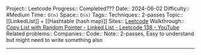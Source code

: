 Project:: Leetcode
Progress:: Completed???
Date:: 2024-06-02
Difficulty:: #Medium 
Time:: `O(n)`
Space:: `O(n)`
Tags:: 
Techniques:: 2-passes
Topic:: [[LinkedList]] + [[Hashtable (hash map)]]
Sites:: [Leetcode](https://leetcode.com/problems/copy-list-with-random-pointer/description/)
Walkthrough:: [Copy List with Random Pointer - Linked List - Leetcode 138 - YouTube](https://www.youtube.com/watch?v=5Y2EiZST97Y)
Related problems:: 
Companies:: 
Code:: 
Note:: 2-passes, Easy to understand but might need to write something also

---
